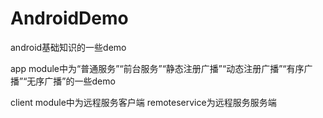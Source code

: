 # AndroidDemo
android基础知识的一些demo

app module中为“普通服务”“前台服务”“静态注册广播”“动态注册广播”“有序广播”“无序广播”的一些demo

client module中为远程服务客户端
remoteservice为远程服务服务端
